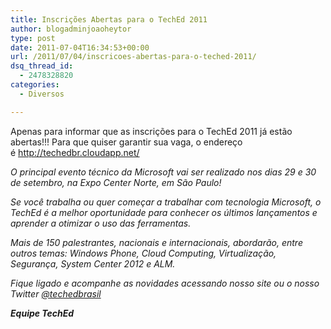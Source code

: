 ```yaml
---
title: Inscrições Abertas para o TechEd 2011
author: blogadminjoaoheytor
type: post
date: 2011-07-04T16:34:53+00:00
url: /2011/07/04/inscricoes-abertas-para-o-teched-2011/
dsq_thread_id:
  - 2478328820
categories:
  - Diversos

---
```

Apenas para informar que as inscrições para o TechEd 2011 já estão abertas!!! Para que quiser garantir sua vaga, o endereço é <a href="http://techedbr.cloudapp.net/" target="_blank" class="broken_link">http://techedbr.cloudapp.net/</a>

_O principal evento técnico da Microsoft vai ser realizado nos dias 29 e 30 de setembro, na Expo Center Norte, em São Paulo!_

_Se você trabalha ou quer começar a trabalhar com tecnologia Microsoft, o TechEd é a melhor oportunidade para conhecer os últimos lançamentos e aprender a otimizar o uso das ferramentas._

_Mais de 150 palestrantes, nacionais e internacionais, abordarão, entre outros temas: Windows Phone, Cloud Computing, Virtualização, Segurança, System Center 2012 e ALM._

_Fique ligado e acompanhe as novidades acessando nosso site ou o nosso Twitter <a href="http://twitter.com/#!/techedbrasil" target="_blank">@techedbrasil</a>_

_**Equipe TechEd**_

&nbsp;